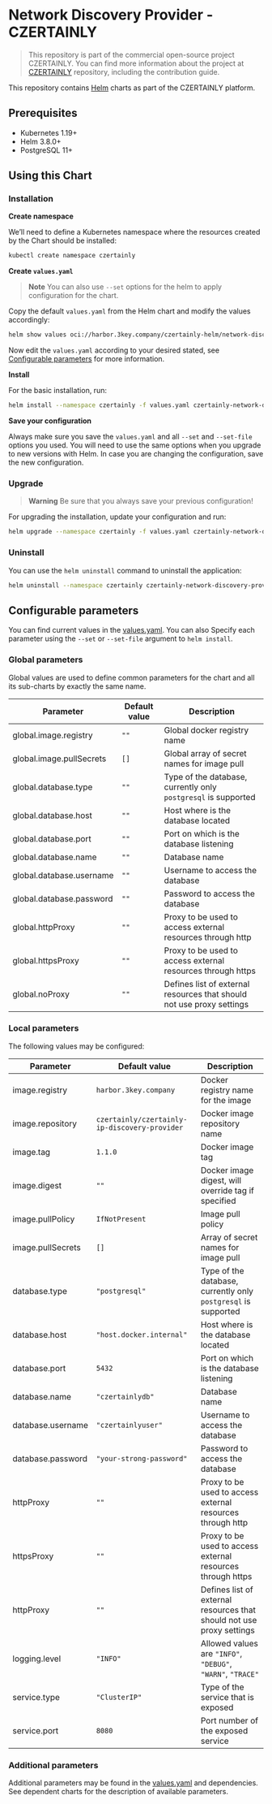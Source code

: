 # Network Discovery Provider - CZERTAINLY

> This repository is part of the commercial open-source project CZERTAINLY. You can find more information about the project at [CZERTAINLY](https://github.com/3KeyCompany/CZERTAINLY) repository, including the contribution guide.

This repository contains [Helm](https://helm.sh/) charts as part of the CZERTAINLY platform.

## Prerequisites
- Kubernetes 1.19+
- Helm 3.8.0+
- PostgreSQL 11+

## Using this Chart

### Installation

**Create namespace**

We’ll need to define a Kubernetes namespace where the resources created by the Chart should be installed:
```bash
kubectl create namespace czertainly
```

**Create `values.yaml`**

> **Note**
> You can also use `--set` options for the helm to apply configuration for the chart.

Copy the default `values.yaml` from the Helm chart and modify the values accordingly:
```bash
helm show values oci://harbor.3key.company/czertainly-helm/network-discovery-provider > values.yaml
```
Now edit the `values.yaml` according to your desired stated, see [Configurable parameters](#configurable-parameters) for more information.

**Install**

For the basic installation, run:
```bash
helm install --namespace czertainly -f values.yaml czertainly-network-discovery-provider oci://harbor.3key.company/czertainly-helm/network-discovery-provider
```

**Save your configuration**

Always make sure you save the `values.yaml` and all `--set` and `--set-file` options you used. You will need to use the same options when you upgrade to new versions with Helm. In case you are changing the configuration, save the new configuration.

### Upgrade

> **Warning**
> Be sure that you always save your previous configuration!

For upgrading the installation, update your configuration and run:
```bash
helm upgrade --namespace czertainly -f values.yaml czertainly-network-discovery-provider oci://harbor.3key.company/czertainly-helm/network-discovery-provider
```

### Uninstall

You can use the `helm uninstall` command to uninstall the application:
```bash
helm uninstall --namespace czertainly czertainly-network-discovery-provider
```

## Configurable parameters

You can find current values in the [values.yaml](values.yaml).
You can also Specify each parameter using the `--set` or `--set-file` argument to `helm install`.

### Global parameters

Global values are used to define common parameters for the chart and all its sub-charts by exactly the same name.

| Parameter                | Default value | Description                                                           |
|--------------------------|---------------|-----------------------------------------------------------------------|
| global.image.registry    | `""`          | Global docker registry name                                           |
| global.image.pullSecrets | `[]`          | Global array of secret names for image pull                           |
| global.database.type     | `""`          | Type of the database, currently only `postgresql` is supported        |
| global.database.host     | `""`          | Host where is the database located                                    |
| global.database.port     | `""`          | Port on which is the database listening                               |
| global.database.name     | `""`          | Database name                                                         |
| global.database.username | `""`          | Username to access the database                                       |
| global.database.password | `""`          | Password to access the database                                       |
| global.httpProxy         | `""`          | Proxy to be used to access external resources through http            |
| global.httpsProxy        | `""`          | Proxy to be used to access external resources through https           |
| global.noProxy           | `""`          | Defines list of external resources that should not use proxy settings |

### Local parameters

The following values may be configured:

| Parameter         | Default value                                 | Description                                                           |
|-------------------|-----------------------------------------------|-----------------------------------------------------------------------|
| image.registry    | `harbor.3key.company`                         | Docker registry name for the image                                    |
| image.repository  | `czertainly/czertainly-ip-discovery-provider` | Docker image repository name                                          |
| image.tag         | `1.1.0`                                       | Docker image tag                                                      |
| image.digest      | `""`                                          | Docker image digest, will override tag if specified                   |
| image.pullPolicy  | `IfNotPresent`                                | Image pull policy                                                     |
| image.pullSecrets | `[]`                                          | Array of secret names for image pull                                  |
| database.type     | `"postgresql"`                                | Type of the database, currently only `postgresql` is supported        |
| database.host     | `"host.docker.internal"`                      | Host where is the database located                                    |
| database.port     | `5432`                                        | Port on which is the database listening                               |
| database.name     | `"czertainlydb"`                              | Database name                                                         |
| database.username | `"czertainlyuser"`                            | Username to access the database                                       |
| database.password | `"your-strong-password"`                      | Password to access the database                                       |
| httpProxy         | `""`                                          | Proxy to be used to access external resources through http            |
| httpsProxy        | `""`                                          | Proxy to be used to access external resources through https           |
| httpProxy         | `""`                                          | Defines list of external resources that should not use proxy settings |
| logging.level     | `"INFO"`                                      | Allowed values are `"INFO"`, `"DEBUG"`, `"WARN"`, `"TRACE"`           |
| service.type      | `"ClusterIP"`                                 | Type of the service that is exposed                                   |
| service.port      | `8080`                                        | Port number of the exposed service                                    |

### Additional parameters

Additional parameters may be found in the [values.yaml](values.yaml) and dependencies.
See dependent charts for the description of available parameters.